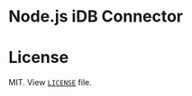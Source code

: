 # Node.js iDB Connector


# License
MIT.  View [`LICENSE`](https://bitbucket.org/litmis/nodejs-idb-connector/src) file.